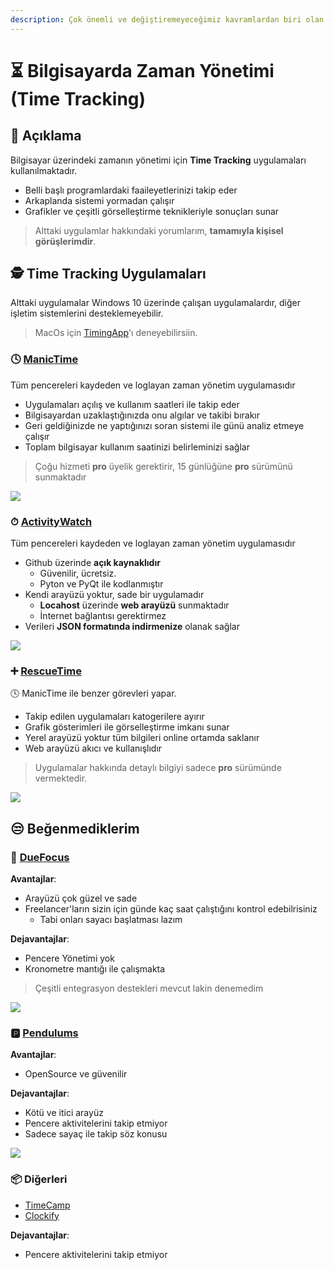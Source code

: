```yaml
---
description: Çok önemli ve değiştiremeyeceğimiz kavramlardan biri olan zamanın yönetimi (time tracking) üzerine notlarım
---
```


# ⏳ Bilgisayarda Zaman Yönetimi (Time Tracking)

## 🗽 Açıklama

Bilgisayar üzerindeki zamanın yönetimi için **Time Tracking** uygulamaları kullanılmaktadır.

- Belli başlı programlardaki faaileyetlerinizi takip eder
- Arkaplanda sistemi yormadan çalışır
- Grafikler ve çeşitli görselleştirme teknikleriyle sonuçları sunar

> Alttaki uygulamlar hakkındaki yorumlarım, **tamamıyla kişisel görüşlerimdir**.


## 🕵️‍ Time Tracking Uygulamaları

Alttaki uygulamalar Windows 10 üzerinde çalışan uygulamalardır, diğer işletim sistemlerini desteklemeyebilir.

> MacOs için [TimingApp](https://timingapp.com/)'ı deneyebilirsiin.

### 🕓 [ManicTime](https://www.manictime.com/)

Tüm pencereleri kaydeden ve loglayan zaman yönetim uygulamasıdır

- Uygulamaları açılış ve kullanım saatleri ile takip eder
- Bilgisayardan uzaklaştığınızda onu algılar ve takibi bırakır
- Geri geldiğinizde ne yaptığınızı soran sistemi ile günü analiz etmeye çalışır
- Toplam bilgisayar kullanım saatinizi belirleminizi sağlar

> Çoğu hizmeti **pro** üyelik gerektirir, 15 günlüğüne **pro** sürümünü sunmaktadır

![](../res/manictime_ex.png)

### ⏱ [ActivityWatch](https://github.com/yedhrab/activitywatch)

Tüm pencereleri kaydeden ve loglayan zaman yönetim uygulamasıdır

- Github üzerinde **açık kaynaklıdır**
  - Güvenilir, ücretsiz.
  - Pyton ve PyQt ile kodlanmıştır
- Kendi arayüzü yoktur, sade bir uygulamadır
  - **Locahost** üzerinde **web arayüzü** sunmaktadır
  - İnternet bağlantısı gerektirmez
- Verileri **JSON formatında indirmenize** olanak sağlar

![](../res/activitywatch_ex.png)

### ➕ [RescueTime](https://www.rescuetime.com/)

🕓 ManicTime ile benzer görevleri yapar.

- Takip edilen uygulamaları katogerilere ayırır
- Grafik gösterimleri ile görselleştirme imkanı sunar
- Yerel arayüzü yoktur tüm bilgileri online ortamda saklanır
- Web arayüzü akıcı ve kullanışlıdır

> Uygulamalar hakkında detaylı bilgiyi sadece **pro** sürümünde vermektedir.

![](../res/rescuetime_ex.png)

## 😒 Beğenmediklerim

### 🎯 [DueFocus](https://duefocus.com)

**Avantajlar**:

- Arayüzü çok güzel ve sade
- Freelancer'ların sizin için günde kaç saat çalıştığını kontrol edebilrisiniz
  - Tabi onları sayacı başlatması lazım

**Dejavantajlar**:

- Pencere Yönetimi yok
- Kronometre mantığı ile çalışmakta

> Çeşitli entegrasyon destekleri mevcut lakin denemedim

![](../res/duefocus_ex.png)

### 🅿 [Pendulums](https://pendulums.io/)

**Avantajlar**:

- OpenSource ve güvenilir

**Dejavantajlar**:

- Kötü ve itici arayüz
- Pencere aktivitelerini takip etmiyor
- Sadece sayaç ile takip söz konusu

![](../res/pandelums_ex.png)

### 📦 Diğerleri

- [TimeCamp](https://www.timecamp.com/)
- [Clockify](https://clockify.me/)

**Dejavantajlar**:

- Pencere aktivitelerini takip etmiyor
